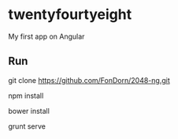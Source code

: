 # twentyfourtyeight

My first app on Angular

## Run

git clone https://github.com/FonDorn/2048-ng.git

npm install 

bower install

grunt serve